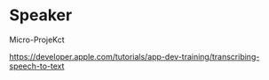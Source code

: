 # Speaker
Micro-ProjeKct

https://developer.apple.com/tutorials/app-dev-training/transcribing-speech-to-text
